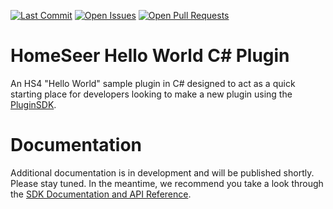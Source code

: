 [![Last Commit][maintained-badge]][commits-url]
[![Open Issues][open-issues]][issues-url]
[![Open Pull Requests][open-pull-requests]][pull-requests-url]

# HomeSeer Hello World C# Plugin
An HS4 "Hello World" sample plugin in C# designed to act as a quick starting place for developers looking to make a new plugin using the [PluginSDK][sdk-url].

# Documentation
Additional documentation is in development and will be published shortly.  Please stay tuned.  In the meantime, we recommend you take a look through the [SDK Documentation and API Reference][docs-url].

[sdk-url]: https://github.com/HomeSeer/Plugin-SDK
[docs-url]: https://docs.homeseer.com/display/HSPI
[open-issues]: https://img.shields.io/github/issues-raw/HomeSeer/Hello-World-Plugin-CS
[open-pull-requests]: https://img.shields.io/github/issues-pr-raw/HomeSeer/Hello-World-Plugin-CS
[maintained-badge]: https://img.shields.io/github/last-commit/HomeSeer/Hello-World-Plugin-CS
[issues-url]: https://github.com/HomeSeer/Hello-World-Plugin-CS/issues
[pull-requests-url]: https://github.com/HomeSeer/Hello-World-Plugin-CS/pulls
[commits-url]: https://github.com/HomeSeer/Hello-World-Plugin-CS/commits/master
